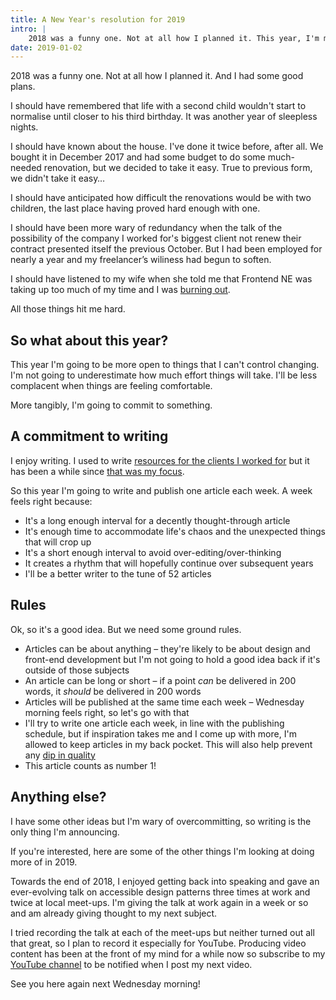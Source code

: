 ```yaml
---
title: A New Year's resolution for 2019
intro: |
    2018 was a funny one. Not at all how I planned it. This year, I'm making one commitment – to write and publish a blog article each and every week.
date: 2019-01-02
---
```


2018 was a funny one. Not at all how I planned it. And I had some good plans.

I should have remembered that life with a second child wouldn't start to normalise until closer to his third birthday. It was another year of sleepless nights.

I should have known about the house. I've done it twice before, after all. We bought it in December 2017 and had some budget to do some much-needed renovation, but we decided to take it easy. True to previous form, we didn't take it easy…

I should have anticipated how difficult the renovations would be with two children, the last place having proved hard enough with one.

I should have been more wary of redundancy when the talk of the possibility of the company I worked for's biggest client not renew their contract presented itself the previous October. But I had been employed for nearly a year and my freelancer’s wiliness had begun to soften.

I should have listened to my wife when she told me that Frontend NE was taking up too much of my time and I was [burning out](/blog/leaving-the-frontend-ne-meet-up).

All those things hit me hard.


## So what about this year?

This year I'm going to be more open to things that I can't control changing. I'm not going to underestimate how much effort things will take. I'll be less complacent when things are feeling comfortable.

More tangibly, I'm going to commit to something.


## A commitment to writing

I enjoy writing. I used to write [resources for the clients I worked for](/resources) but it has been a while since [that was my focus](/blog/a-shift-in-focus).

So this year I'm going to write and publish one article each week. A week feels right because:

- It's a long enough interval for a decently thought-through article
- It's enough time to accommodate life's chaos and the unexpected things that will crop up
- It's a short enough interval to avoid over-editing/over-thinking
- It creates a rhythm that will hopefully continue over subsequent years
- I'll be a better writer to the tune of 52 articles


## Rules

Ok, so it's a good idea. But we need some ground rules.

- Articles can be about anything – they're likely to be about design and front-end development but I'm not going to hold a good idea back if it's outside of those subjects
- An article can be long or short – if a point *can* be delivered in 200 words, it *should* be delivered in 200 words
- Articles will be published at the same time each week – Wednesday morning feels right, so let's go with that
- I'll try to write one article each week, in line with the publishing schedule, but if inspiration takes me and I come up with more, I'm allowed to keep articles in my back pocket. This will also help prevent any [dip in quality](https://twitter.com/KevnGibsn/status/1080788095912607744)
- This article counts as number 1!


## Anything else?

I have some other ideas but I'm wary of overcommitting, so writing is the only thing I'm announcing.

If you're interested, here are some of the other things I'm looking at doing more of in 2019.

Towards the end of 2018, I enjoyed getting back into speaking and gave an ever-evolving talk on accessible design patterns three times at work and twice at local meet-ups. I'm giving the talk at work again in a week or so and am already giving thought to my next subject.

I tried recording the talk at each of the meet-ups but neither turned out all that great, so I plan to record it especially for YouTube. Producing video content has been at the front of my mind for a while now so subscribe to my [YouTube channel](https://tempertemper.net/youtube) to be notified when I post my next video.

See you here again next Wednesday morning!
